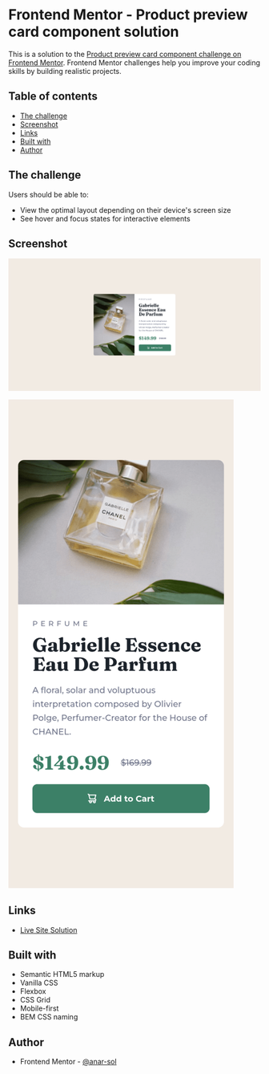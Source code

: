 # Frontend Mentor - Product preview card component solution

This is a solution to the [Product preview card component challenge on Frontend Mentor](https://www.frontendmentor.io/challenges/product-preview-card-component-GO7UmttRfa). Frontend Mentor challenges help you improve your coding skills by building realistic projects. 

## Table of contents

- [The challenge](#the-challenge)
- [Screenshot](#screenshot)
- [Links](#links)
- [Built with](#built-with)
- [Author](#author)

## The challenge

Users should be able to:

- View the optimal layout depending on their device's screen size
- See hover and focus states for interactive elements

## Screenshot

![](./screenshot-desktop.png)

![](./screenshot-mobile.png)

## Links

- [Live Site Solution](https://anar-sol.github.io/frontend-mentor-challenges/product-preview-card-component/)

## Built with

- Semantic HTML5 markup
- Vanilla CSS
- Flexbox
- CSS Grid
- Mobile-first
- BEM CSS naming

## Author

- Frontend Mentor - [@anar-sol](https://www.frontendmentor.io/profile/anar-sol)
